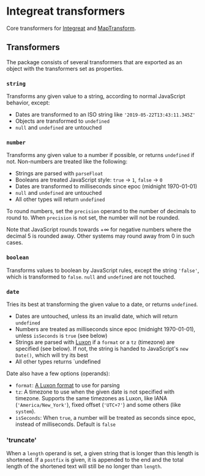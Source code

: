 # Integreat transformers

Core transformers for [Integreat](https://github.com/integreat-io/integreat) and
[MapTransform](https://github.com/integreat-io/map-transform).

## Transformers

The package consists of several transformers that are exported as an object with
the transformers set as properties.

### `string`

Transforms any given value to a string, according to normal JavaScript behavior,
except:

- Dates are transformed to an ISO string like `'2019-05-22T13:43:11.345Z'`
- Objects are transformed to `undefined`
- `null` and `undefined` are untouched

### `number`

Transforms any given value to a number if possible, or returns `undefined` if
not. Non-numbers are treated like the following:

- Strings are parsed with `parseFloat`
- Booleans are treated JavaScript style: `true` -> `1`, `false` -> `0`
- Dates are transformed to milliseconds since epoc (midnight 1970-01-01)
- `null` and `undefined` are untouched
- All other types will return `undefined`

To round numbers, set the `precision` operand to the number of decimals to round
to. When `precision` is not set, the number will not be rounded.

Note that JavaScript rounds towards +∞ for negative numbers where the decimal 5
is rounded away. Other systems may round away from 0 in such cases.

### `boolean`

Transforms values to boolean by JavaScript rules, except the string `'false'`,
which is transformed to `false`. `null` and `undefined` are not touched.

### `date`

Tries its best at transforming the given value to a date, or returns
`undefined`.

- Dates are untouched, unless its an invalid date, which will return `undefined`
- Numbers are treated as milliseconds since epoc (midnight 1970-01-01), unless
  `isSeconds` is `true` (see below)
- Strings are parsed with [Luxon](https://moment.github.io/luxon) if a `format`
  or a `tz` (timezone) are specified (see below). If not, the string is handed
  to JavaScript's `new Date()`, which will try its best
- All other types returns `undefined

Date also have a few options (operands):

- `format`: [A Luxon format](https://moment.github.io/luxon/#/parsing?id=table-of-tokens)
  to use for parsing
- `tz`: A timezone to use when the given date is not specified with timezone.
  Supports the same timezones as Luxon, like IANA (`'America/New_York'`), fixed
  offset (`'UTC+7'`) and some others (like `system`).
- `isSeconds`: When `true`, a number will be treated as seconds since epoc,
  instead of milliseconds. Default is `false`

### 'truncate'

When a `length` operand is set, a given string that is longer than this length
is shortened. If a `postfix` is given, it is appended to the end and the total
length of the shortened text will still be no longer than `length`.
